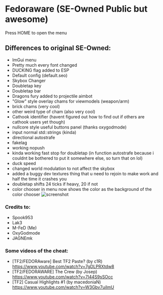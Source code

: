 # Fedoraware (SE-Owned Public but awesome)

Press HOME to open the menu

## Differences to original SE-Owned:
- ImGui menu
- Pretty much every font changed
- DUCKING flag added to ESP
- Default config (default.seo)
- Skybox Changer
- Doubletap key
- Doubletap bar
- Dragons fury added to projectile aimbot
- "Glow" style overlay chams for viewmodels (weapon/arm)
- brick chams (very cool)
- other weird type of cham (also very cool)
- Cathook identifier (havent figured out how to find out if others are cathook users yet though)
- nullcore style useful buttons panel (thanks oxygodmode)
- input normal std::strings (kinda)
- directional autostrafe
- fakelag
- working nopush
- kinda working fast stop for doubletap (in function autostrafe because i couldnt be bothered to put it somewhere else, so turn that on lol)
- duck speed
- changed world modulation to not affect the skybox
- added a buggy dev textures thing that u need to rejoin to make work and half the time it crashes you
- doubletap shifts 24 ticks if heavy, 20 if not
- color chooser in menu now shows the color as the background of the color chooser
![screenshot](https://i.imgur.com/Bhmsdqt.jpg)

### Credits to:
  - Spook953
  - Lak3
  - M-FeD (Me)
  - OxyGodmode
  - JAGNEmk

### Some videos of the cheat:
  - [TF2/FEDORAware] Best TF2 Paste? (by c1R) https://www.youtube.com/watch?v=7gDLPRXtdw8
  - [TF2/FEDORAWARE] The Crew (by Josep) https://www.youtube.com/watch?v=7I44S9sSOcc
  - [TF2] Casual Highlights #1 (by macedoniaN) https://www.youtube.com/watch?v=W3Gbv7uiImU
